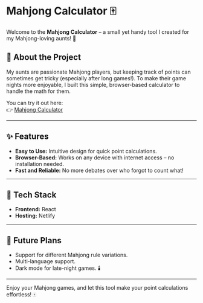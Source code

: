 # Mahjong Calculator 🀄️

Welcome to the **Mahjong Calculator** – a small yet handy tool I created for my Mahjong-loving aunts! 🎉

## 🌟 About the Project

My aunts are passionate Mahjong players, but keeping track of points can sometimes get tricky (especially after long games!). To make their game nights more enjoyable, I built this simple, browser-based calculator to handle the math for them.

You can try it out here:  
👉 [Mahjong Calculator](https://mahjong-rechner.netlify.app/)

---

## ✨ Features

- **Easy to Use:** Intuitive design for quick point calculations.  
- **Browser-Based:** Works on any device with internet access – no installation needed.  
- **Fast and Reliable:** No more debates over who forgot to count what!  

---

## 🚀 Tech Stack

- **Frontend:** React  
- **Hosting:** Netlify  

---

## 🎯 Future Plans

- Support for different Mahjong rule variations.  
- Multi-language support.  
- Dark mode for late-night games. 🕯️  

---

Enjoy your Mahjong games, and let this tool make your point calculations effortless! 🀄️
